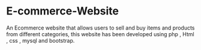 # E-commerce-Website
An Ecommerce website that allows users to sell and buy items and products from different categories, this website has been developed using php , Html , css , mysql and bootstrap.

